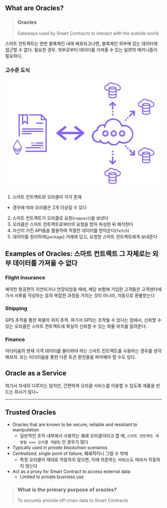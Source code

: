 ## What are Oracles?

> ### Oracles
> Gateways used by Smart Contracts to interact with the outside world

스마트 컨트랙트는 한번 블록체인 내에 배포되고나면, 블록체인 외부에 있는 데이터에 접근할 수 없다. 필요한 경우, 외부로부터 데이터를 가져올 수 있는 일련의 메커니즘이 필요하다.

### 고수준 도식

![](pic-02-1.png)

1. 스마트 컨트랙트와 오라클이 각각 존재
  - 경우에 따라 오라클은 2개 이상일 수 있다
2. 스마트 컨트랙트가 오라클로 요청(`request`)을 보낸다
3. 오라클은 스마트 컨트랙트로부터의 요청을 받아 파싱한 뒤 해석한다
4. 자신이 가진 API들을 활용하여 적절한 데이터를 받아온다(`fetch`)
5. 데이터를 정리하여(`package`) 거래에 담고, 요청한 스마트 컨트랙트에게 보내준다

## Examples of Oracles: 스마트 컨트랙트 그 자체로는 외부 데이터를 가져올 수 없다

### Flight Insurance

예약한 항공편이 지연되거나 연장되었을 때에, 해당 보험에 가입한 고객들은 고객센터에 가서 서류를 작성하는 등의 복잡한 과정을 거치는 것이 아니라, 자동으로 환불받는다

### Shipping

GPS 추적을 통한 화물의 위치 추적. 여기서 GPS는 조작될 수 있다는 점에서, 신뢰할 수 있는 오라클은 스마트 컨트랙트에 확실히 신뢰할 수 있는 화물 위치를 알려준다.

### Finance

이더리움의 현재 가격 데이터를 불러와야 하는 스마트 컨트랙트를 사용하는 경우를 생각해보자. 또는 이더리움을 통한 다른 토큰 환전율을 파악해야 할 수도 있다.

## Oracle as a Service

여기서 자세히 다루지는 않지만, 간편하게 오라클 서비스를 이용할 수 있도록 제품을 만드는 회사가 많다~

---

## Trusted Oracles

- Oracles that are known to be secure, reliable and resistant to manipulation
  - 일반적인 조직 내부에서 사용하는 폐쇄 오라클이라고 할 때, `스마트 컨트랙트 개발팀 === 오라클 개발팀` 인 경우가 많다
- Typically used in *private blockchain* scenarios
- *Centralized, single* point of failure; 폐쇄적이니 그럴 수 밖에
  - 특정 오라클이 제대로 작동하지 않으면, 이에 의존하는 서비스도 따라서 작동하지 않는다
- Act as a proxy for Smart Contract to access external data
  - Limited to private business use

> ### What is the primary purpose of oracles?
> To securely provide off-chain data to Smart Contracts
